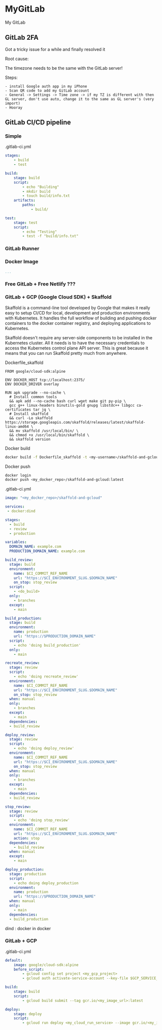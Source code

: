 # MyGitLab

My GitLab

## GitLab 2FA

Got a tricky issue for a while and finally resolved it

Root cause:

The timezone needs to be the same with the GitLab server!

Steps:

```dos
- install Google auth app in my iPhone
- Scan QR code to add my GitLab account
- General -> Settings -> Time zone -> if my TZ is different with then GL server, don't use auto, change it to the same as GL server's (very import)
- Hooray
```

## GitLab CI/CD pipeline

### Simple

.gitlab-ci.yml

```yaml
stages:
    - build
    - test

build:
    stage: build
    script:
        - echo "Building"
        - mkdir build
        - touch build/info.txt
    artifacts:
        paths:
            - build/

test:
    stage: test
    script:
        - echo "Testing"
        - test -f "build/info.txt"
```

### GitLab Runner

### Docker Image

```yaml
...
```

### Free GitLab + Free Netlify ???

### GitLab + GCP (Google Cloud SDK) + Skaffold

Skaffold is a command-line tool developed by Google that makes it really easy to setup CI/CD for local, development and production environments with Kubernetes. It handles the full workflow of building and pushing docker containers to the docker container registry, and deploying applications to Kubernetes.

Skaffold doesn't require any server-side components to be installed in the Kubernetes cluster. All it needs is to have the necessary credentials to access the Kubernetes control plane API server. This is great because it means that you can run Skaffold pretty much from anywhere.

Dockerfile_skaffold

```docker
FROM google/cloud-sdk:alpine

ENV DOCKER_HOST tcp://localhost:2375/
ENV DOCKER_DRIVER overlay

RUN apk upgrade --no-cache \
  # Install common tools
  && apk add --no-cache bash curl wget make git py-pip \
  gcc g++ linux-headers binutils-gold gnupg libstdc++ libgcc ca-certificates tar jq \
  # Install skaffold
  && curl -Lo skaffold https://storage.googleapis.com/skaffold/releases/latest/skaffold-linux-amd64 \
  && mv skaffold /usr/local/bin/ \
  && chmod +x /usr/local/bin/skaffold \
  && skaffold version
```

Docker build

```bash
docker build -f Dockerfile_skaffold -t <my-username>/skaffold-and-gcloud 
```

Docker push

```bash
docker login
docker push <my_docker_repo>/skaffold-and-gcloud:latest
```

.gitlab-ci.yml

```yaml
image: "<my_docker_repo>/skaffold-and-gcloud"

services:
 - docker:dind

stages:
  - build
  - review
  - production

variables:
  DOMAIN_NAME: example.com
  PRODUCTION_DOMAIN_NAME: example.com

build_review:
  stage: build
  environment:
    name: $CI_COMMIT_REF_NAME
    url: "https://$CI_ENVIRONMENT_SLUG.$DOMAIN_NAME"
    on_stop: stop_review
  script:
    - <do_build>
  only:
    - branches
  except:
    - main

build_production:
  stage: build
  environment:
    name: production
    url: "https://$PRODUCTION_DOMAIN_NAME"
  script:
    - echo 'doing build_production'
  only:
    - main

recreate_review:
  stage: review
  script:
    - echo 'doing recreate_review'
  environment:
    name: $CI_COMMIT_REF_NAME
    url: "https://$CI_ENVIRONMENT_SLUG.$DOMAIN_NAME"
    on_stop: stop_review
  when: manual
  only:
    - branches
  except:
    - main
  dependencies:
  - build_review

deploy_review:
  stage: review
  script:
    - echo 'doing deploy_review'
  environment:
    name: $CI_COMMIT_REF_NAME
    url: "https://$CI_ENVIRONMENT_SLUG.$DOMAIN_NAME"
    on_stop: stop_review
  when: manual
  only:
    - branches
  except:
    - main
  dependencies:
  - build_review

stop_review:
  stage: review
  script:
    - echo 'doing stop_review'
  environment:
    name: $CI_COMMIT_REF_NAME
    url: "https://$CI_ENVIRONMENT_SLUG.$DOMAIN_NAME"
    action: stop
  dependencies:
    - build_review
  when: manual
  except:
    - main

deploy_production:
  stage: production
  script:
    - echo doing deploy_production
  environment:
    name: production
    url: "https://$PRODUCTION_DOMAIN_NAME"
  when: manual
  only:
    - main
  dependencies:
  - build_production
```

dind : docker in docker

### GitLab + GCP

.gitlab-ci.yml

```yaml
default:
    image: google/cloud-sdk:alpine
    before_script:
        - gcloud config set project <my_gcp_project>
        - gcloud auth activate-service-account --key-file $GCP_SERVICE_CREDS

build:
    stage: build
    script:
        - gcloud build submit --tag gcr.io/<my_image_url>:latest

deploy:
    stage: deploy
    script:
        - gcloud run deploy <my_cloud_run_service> --image gcr.io/<my_image_url>:latest --platform managed --region us-west1 --allow-unauthenticated
```
